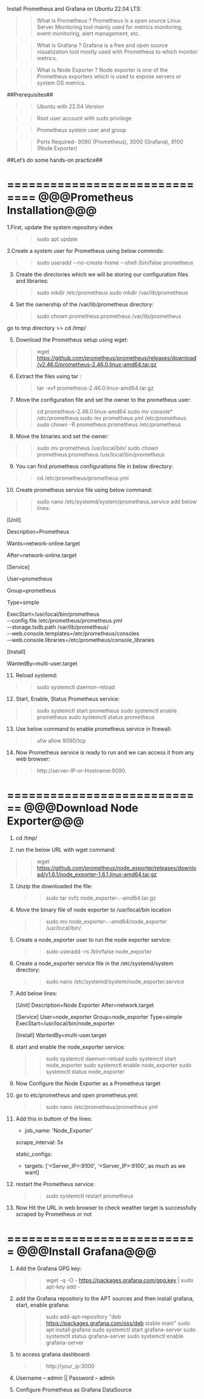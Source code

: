 Install Prometheus and Grafana on Ubuntu 22.04 LTS:

>> What is Prometheus ?
 Prometheus is a open source Linux Server Monitoring tool mainly used for metrics monitoring, event monitoring, alert management, etc.

>> What is Grafana ?
Grafana is a free and open source visualization tool mostly used with Prometheus to which monitor metrics.

>> What is Node Exporter ?
Node exporter is one of the  Prometheus exporters which is used to expose servers or system OS metrics.


##Prerequisites##

>> Ubuntu with 22.04 Version

>> Root user account with sudo  privilege

>>  Prometheus system user and group

>> Ports Required- 9090 (Prometheus), 3000 (Grafana), 9100 (Node Exporter)


##Let’s do some hands-on practice##


==============================
@@@Prometheus Installation@@@
==============================

1.First, update the system repository index
>> sudo apt update

2.Create a system user for Prometheus using below commnds:
>> sudo useradd --no-create-home --shell /bin/false prometheus

3. Create the directories which we will be storing our configuration files and libraries:
>> sudo mkdir /etc/prometheus
   sudo mkdir /var/lib/prometheus

4. Set the ownership of the /var/lib/prometheus directory:
>> sudo chown prometheus:prometheus /var/lib/prometheus

go to tmp directory >> cd /tmp/

5. Download the Prometheus setup using wget:
>> wget https://github.com/prometheus/prometheus/releases/download/v2.46.0/prometheus-2.46.0.linux-amd64.tar.gz

6. Extract the files using tar :
>> tar -xvf prometheus-2.46.0.linux-amd64.tar.gz

7. Move the configuration file and set the owner to the prometheus user:
>> cd prometheus-2.46.0.linux-amd64
   sudo mv console* /etc/prometheus
   sudo mv prometheus.yml /etc/prometheus
   sudo chown -R prometheus:prometheus /etc/prometheus

8. Move the binaries and set the owner:
>> sudo mv prometheus /usr/local/bin/
   sudo chown prometheus:prometheus /usr/local/bin/prometheus

9. You can find prometheus configurations file in below directory:
>> cd /etc/prometheus/prometheus.yml

10. Create prometheus service file using below command:
>>  sudo nano /etc/systemd/system/prometheus.service
add below lines:

>>

[Unit]

Description=Prometheus

Wants=network-online.target

After=network-online.target

[Service]

User=prometheus

Group=prometheus

Type=simple

ExecStart=/usr/local/bin/prometheus \
    --config.file /etc/prometheus/prometheus.yml \
    --storage.tsdb.path /var/lib/prometheus/ \
    --web.console.templates=/etc/prometheus/consoles \
    --web.console.libraries=/etc/prometheus/console_libraries

[Install]

WantedBy=multi-user.target

11. Reload systemd:
>> sudo systemctl daemon-reload

12. Start, Enable, Status Prometheus service:
>> sudo systemctl start prometheus
   sudo systemctl enable prometheus
   sudo systemctl status prometheus

13. Use below command to enable prometheus service in firewall:
>>  ufw allow 9090/tcp

14. Now Prometheus service is ready to run and we can access it from any web browser:
>> http://server-IP-or-Hostname:9090.

============================
@@@Download Node Exporter@@@
============================

1. cd /tmp/

2. run the below URL with wget command:
>> wget https://github.com/prometheus/node_exporter/releases/download/v1.6.1/node_exporter-1.6.1.linux-amd64.tar.gz

3. Unzip the downloaded the file:
   >> sudo tar xvfz node_exporter-*.*-amd64.tar.gz

4. Move the binary file of node exporter to /usr/local/bin location
   >> sudo mv node_exporter-*.*-amd64/node_exporter /usr/local/bin/

5. Create a node_exporter user to run the node exporter service:
   >> sudo useradd -rs /bin/false node_exporter

6. Create a node_exporter service file in the /etc/systemd/system directory:
   >> sudo nano /etc/systemd/system/node_exporter.service

7. Add below lines:
   >>
   [Unit]
   Description=Node Exporter
   After=network.target

   [Service]
   User=node_exporter
   Group=node_exporter
   Type=simple
   ExecStart=/usr/local/bin/node_exporter

   [Install]
   WantedBy=multi-user.target

8. start and enable the node_exporter service:
   >> sudo systemctl daemon-reload
      sudo systemctl start node_exporter
      sudo systemctl enable node_exporter
      sudo systemctl status node_exporter

9. Now Configure the Node Exporter as a Prometheus target

10. go to etc/prometheus and open prometheus.yml:
    >> sudo nano /etc/prometheus/prometheus.yml
11. Add this in buttom of the lines:
    >>
    - job_name: 'Node_Exporter'

    scrape_interval: 5s

    static_configs:

      - targets: ['<Server_IP>:9100', '<Server_IP>:9100', as much as we want]

12. restart the Prometheus service:
    >> sudo systemctl restart prometheus

13. Now Hit the URL in web browser to check weather target is successfully scraped by Prometheus or not

===========================
@@@Install Grafana@@@
===========================

1. Add the Grafana GPG key:
   >> wget -q -O - https://packages.grafana.com/gpg.key | sudo apt-key add -
2. add the Grafana repository to the APT sources and then install grafana, start, enable grafana:
   >> sudo add-apt-repository "deb https://packages.grafana.com/oss/deb stable main"
   >> sudo apt install grafana
   >> sudo systemctl start grafana-server
   >> sudo systemctl status grafana-server
   >> sudo systemctl enable grafana-server

3. to access grafana dashboard:
   >> http://your_ip:3000

4. Username – admin || Password – admin

5. Configure  Prometheus as Grafana DataSource






